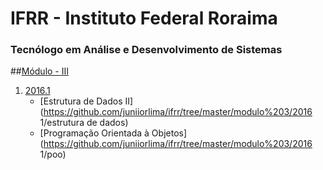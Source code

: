 # IFRR - Instituto Federal Roraima
### Tecnólogo em Análise e Desenvolvimento de Sistemas


##[Módulo - III](https://github.com/juniiorlima/ifrr/tree/master/modulo%203)
1. [2016.1](https://github.com/juniiorlima/ifrr/tree/master/modulo%203/2016.1)
	* [Estrutura de Dados II](https://github.com/juniiorlima/ifrr/tree/master/modulo%203/2016 1/estrutura de dados)
	* [Programação Orientada à Objetos](https://github.com/juniiorlima/ifrr/tree/master/modulo%203/2016 1/poo)
